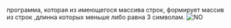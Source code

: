 программа, которая из имеющегося массива строк, формирует массив из строк ,длинна которых меньше либо равна 3 символам.
![NO](C:\Users\Jane\Desktop\scheme\scheme.jpg)
